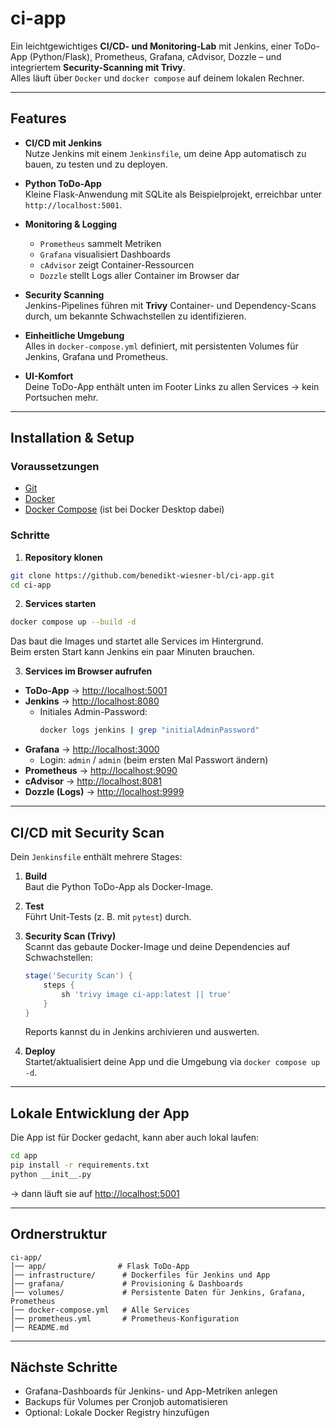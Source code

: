 # ci-app

Ein leichtgewichtiges **CI/CD- und Monitoring-Lab** mit Jenkins, einer ToDo-App (Python/Flask), Prometheus, Grafana, cAdvisor, Dozzle – und integriertem **Security-Scanning mit Trivy**.  
Alles läuft über `Docker` und `docker compose` auf deinem lokalen Rechner.  

---

## Features

- **CI/CD mit Jenkins**  
  Nutze Jenkins mit einem `Jenkinsfile`, um deine App automatisch zu bauen, zu testen und zu deployen.  

- **Python ToDo-App**  
  Kleine Flask-Anwendung mit SQLite als Beispielprojekt, erreichbar unter `http://localhost:5001`.  

- **Monitoring & Logging**  
  - `Prometheus` sammelt Metriken  
  - `Grafana` visualisiert Dashboards  
  - `cAdvisor` zeigt Container-Ressourcen  
  - `Dozzle` stellt Logs aller Container im Browser dar  

- **Security Scanning**  
  Jenkins-Pipelines führen mit **Trivy** Container- und Dependency-Scans durch, um bekannte Schwachstellen zu identifizieren.  

- **Einheitliche Umgebung**  
  Alles in `docker-compose.yml` definiert, mit persistenten Volumes für Jenkins, Grafana und Prometheus.  

- **UI-Komfort**  
  Deine ToDo-App enthält unten im Footer Links zu allen Services → kein Portsuchen mehr.  

---

## Installation & Setup

### Voraussetzungen

- [Git](https://git-scm.com/)  
- [Docker](https://docs.docker.com/get-docker/)  
- [Docker Compose](https://docs.docker.com/compose/) (ist bei Docker Desktop dabei)  

### Schritte

1. **Repository klonen**

```bash
git clone https://github.com/benedikt-wiesner-bl/ci-app.git
cd ci-app
```

2. **Services starten**

```bash
docker compose up --build -d
```

Das baut die Images und startet alle Services im Hintergrund.  
Beim ersten Start kann Jenkins ein paar Minuten brauchen.  

3. **Services im Browser aufrufen**

- **ToDo-App** → [http://localhost:5001](http://localhost:5001)  
- **Jenkins** → [http://localhost:8080](http://localhost:8080)  
  - Initiales Admin-Password:  
    ```bash
    docker logs jenkins | grep "initialAdminPassword"
    ```
- **Grafana** → [http://localhost:3000](http://localhost:3000)  
  - Login: `admin` / `admin` (beim ersten Mal Passwort ändern)  
- **Prometheus** → [http://localhost:9090](http://localhost:9090)  
- **cAdvisor** → [http://localhost:8081](http://localhost:8081)  
- **Dozzle (Logs)** → [http://localhost:9999](http://localhost:9999)  

---

## CI/CD mit Security Scan

Dein `Jenkinsfile` enthält mehrere Stages:  

1. **Build**  
   Baut die Python ToDo-App als Docker-Image.  

2. **Test**  
   Führt Unit-Tests (z. B. mit `pytest`) durch.  

3. **Security Scan (Trivy)**  
   Scannt das gebaute Docker-Image und deine Dependencies auf Schwachstellen:  

   ```groovy
   stage('Security Scan') {
       steps {
           sh 'trivy image ci-app:latest || true'
       }
   }
   ```

   Reports kannst du in Jenkins archivieren und auswerten.  

4. **Deploy**  
   Startet/aktualisiert deine App und die Umgebung via `docker compose up -d`.  

---

## Lokale Entwicklung der App

Die App ist für Docker gedacht, kann aber auch lokal laufen:

```bash
cd app
pip install -r requirements.txt
python __init__.py
```

→ dann läuft sie auf [http://localhost:5001](http://localhost:5001)  

---

## Ordnerstruktur

```
ci-app/
│── app/                # Flask ToDo-App
│── infrastructure/      # Dockerfiles für Jenkins und App
│── grafana/             # Provisioning & Dashboards
│── volumes/             # Persistente Daten für Jenkins, Grafana, Prometheus
│── docker-compose.yml   # Alle Services
│── prometheus.yml       # Prometheus-Konfiguration
│── README.md
```

---

## Nächste Schritte

- Grafana-Dashboards für Jenkins- und App-Metriken anlegen  
- Backups für Volumes per Cronjob automatisieren  
- Optional: Lokale Docker Registry hinzufügen  
